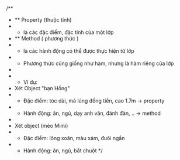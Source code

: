 /**
 * ** Property (thuộc tính)
 * - là các đặc điểm, đặc tính của một lớp
 * ** Method ( phương thức )
 * - là các hành động có thể được thực hiện từ lớp
 * - Phương thức cũng giống như hàm, nhưng là hàm riêng của lớp
 *
 * * Ví dụ:
 * Xét Object "bạn Hồng"
 * - Đặc điểm: tóc dài, má lúng đồng tiền, cao 1.7m -> property
 * - Hành động: ăn, ngủ, dạy anh văn, đánh đàn, .. -> method
 *
 * Xét object (mèo Mimi)
 * - Đặc điểm: lông xoăn, màu xám, đuôi ngắn
 * - Hành động: ăn, ngủ, bắt chuột
 */